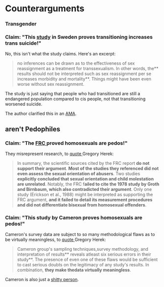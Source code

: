 # Counterarguments

### Transgender

### Claim: "This [study](https://0x0.la/u/ZoH9GyV.pdf) in Sweden proves transitioning increases trans suicide!"

No, this isn't what the study claims. Here's an excerpt:

> no inferences can be drawn as to the effectiveness of sex reassignment as a treatment for transsexualism. In other words, the\*\* results should not be interpreted such as sex reassignment per se increases morbidity and mortality\*\*. Things might have been even worse without sex reassignment.

The study is just saying that people who had transitioned are still a endangered population compared to cis people, not that transitioning worsened suicide.

The author clarified this in an [AMA](https://archive.is/z6faD#selection-1977.142-1977.213).

## aren't Pedophiles

### Claim: "The [FRC ](https://web.archive.org/web/20050211233643/http://www.frc.org/get.cfm?i=IS02E3)proved homosexuals are pedos!"

They misrepresent research, to [quote ](https://0x0.la/u/P2jYp76.pdf#page=9)Gregory Herek:

> In summary, the scientific sources cited by the FRC report **do not support their argument**. **Most of the studies they referenced did not even assess the sexual orientation of abusers**. Two studies **explicitly concluded that sexual orientation and child molestation are unrelated**. Notably, the FRC f**ailed to cite the 1978 study by Groth and Birnbaum, which also contradicted their argument**. Only one study (Erickson et al., 1988) might be interpreted as supporting the FRC argument, **and it failed to detail its measurement procedures and did not differentiate bisexual from homosexual offenders**.

### Claim: "This study by Cameron proves homosexuals are pedos!"

Cameron's survey data are subject to so many methodological flaws as to be virtually meaningless, to [quote ](https://0x0.la/u/KP9kriX.html)Gregory Herek:

> Cameron group's sampling techniques,survey methodology, and interpretation of results\*\* reveals atleast six serious errors in their study\*\*. The presence of even one of these flaws would be sufficient to cast serious doubts on the legitimacy of any study's results. In combination, **they make thedata virtually meaningless**.

Cameron is also just a [shitty person](https://psychology.ucdavis.edu/rainbow/html/facts_cameron.html).
